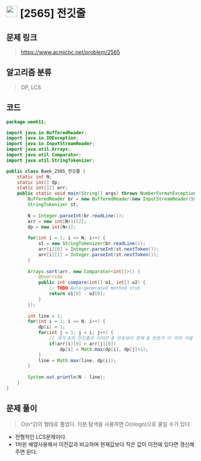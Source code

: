 # <img src="https://d2gd6pc034wcta.cloudfront.net/tier/10.svg" width="30"> [2565] 전깃줄
## 문제 링크
> https://www.acmicpc.net/problem/2565
## 알고리즘 분류
> DP, LCS

## 코드
```java
package week11;

import java.io.BufferedReader;
import java.io.IOException;
import java.io.InputStreamReader;
import java.util.Arrays;
import java.util.Comparator;
import java.util.StringTokenizer;

public class Baek_2565_전깃줄 {
	static int N;
	static int[] dp;
	static int[][] arr;
	public static void main(String[] args) throws NumberFormatException, IOException {
		BufferedReader br = new BufferedReader(new InputStreamReader(System.in));
		StringTokenizer st;
		
		N = Integer.parseInt(br.readLine());
		arr = new int[N+1][2];
		dp = new int[N+1];
		
		for(int i = 1; i <= N; i++) {
			st = new StringTokenizer(br.readLine());
			arr[i][0] = Integer.parseInt(st.nextToken());
			arr[i][1] = Integer.parseInt(st.nextToken());
		}
		
		Arrays.sort(arr, new Comparator<int[]>() {
			@Override
			public int compare(int[] o1, int[] o2) {
				// TODO Auto-generated method stub
				return o1[0] - o2[0];
			}
		});
		
		int line = 1;
		for(int i = 1; i <= N; i++) {
			dp[i] = 1;
			for(int j = 1; j < i; j++) {
				// 과거 A의 전깃줄과 이어진 B 번호보다 현재 B 번호가 더 커야 이을 수 있다
				if(arr[i][0] > arr[j][0])
					dp[i] = Math.max(dp[i], dp[j]+1);
			}
			line = Math.max(line, dp[i]);
		}
		
		System.out.println(N - line);
	}
}
```

## 문제 풀이
> O(n^2)의 형태로 풀었다. 이분 탐색을 사용하면 O(nlogn)으로 줄일 수가 있다.
* 전형적인 LCS문제이다.
* 1차원 배열사용해서 이전값과 비교하며 현재값보다 작은 값이 이전에 있다면 갱신해주면 된다.

